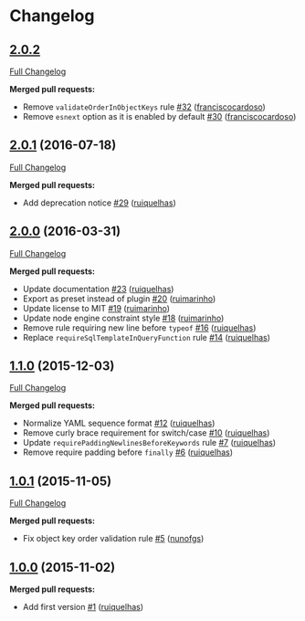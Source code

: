 # Changelog

## [2.0.2](https://github.com/seegno/jscs-config-seegno/tree/HEAD)
[Full Changelog](https://github.com/seegno/jscs-config-seegno/compare/2.0.1...2.0.2)

**Merged pull requests:**

- Remove `validateOrderInObjectKeys` rule [\#32](https://github.com/seegno/jscs-config-seegno/pull/32) ([franciscocardoso](https://github.com/franciscocardoso))
- Remove `esnext` option as it is enabled by default [\#30](https://github.com/seegno/jscs-config-seegno/pull/30) ([franciscocardoso](https://github.com/franciscocardoso))


## [2.0.1](https://github.com/seegno/jscs-config-seegno/tree/2.0.1) (2016-07-18)
[Full Changelog](https://github.com/seegno/jscs-config-seegno/compare/2.0.0...2.0.1)

**Merged pull requests:**

- Add deprecation notice [\#29](https://github.com/seegno/jscs-config-seegno/pull/29) ([ruiquelhas](https://github.com/ruiquelhas))

## [2.0.0](https://github.com/seegno/jscs-config-seegno/tree/2.0.0) (2016-03-31)
[Full Changelog](https://github.com/seegno/jscs-config-seegno/compare/1.1.0...2.0.0)

**Merged pull requests:**

- Update documentation [\#23](https://github.com/seegno/jscs-config-seegno/pull/23) ([ruiquelhas](https://github.com/ruiquelhas))
- Export as preset instead of plugin [\#20](https://github.com/seegno/jscs-config-seegno/pull/20) ([ruimarinho](https://github.com/ruimarinho))
- Update license to MIT [\#19](https://github.com/seegno/jscs-config-seegno/pull/19) ([ruimarinho](https://github.com/ruimarinho))
- Update node engine constraint style [\#18](https://github.com/seegno/jscs-config-seegno/pull/18) ([ruimarinho](https://github.com/ruimarinho))
- Remove rule requiring new line before `typeof` [\#16](https://github.com/seegno/jscs-config-seegno/pull/16) ([ruiquelhas](https://github.com/ruiquelhas))
- Replace `requireSqlTemplateInQueryFunction` rule [\#14](https://github.com/seegno/jscs-config-seegno/pull/14) ([ruiquelhas](https://github.com/ruiquelhas))

## [1.1.0](https://github.com/seegno/jscs-config-seegno/tree/1.1.0) (2015-12-03)
[Full Changelog](https://github.com/seegno/jscs-config-seegno/compare/1.0.1...1.1.0)

**Merged pull requests:**

- Normalize YAML sequence format [\#12](https://github.com/seegno/jscs-config-seegno/pull/12) ([ruiquelhas](https://github.com/ruiquelhas))
- Remove curly brace requirement for switch/case [\#10](https://github.com/seegno/jscs-config-seegno/pull/10) ([ruiquelhas](https://github.com/ruiquelhas))
- Update `requirePaddingNewlinesBeforeKeywords` rule [\#7](https://github.com/seegno/jscs-config-seegno/pull/7) ([ruiquelhas](https://github.com/ruiquelhas))
- Remove require padding before `finally` [\#6](https://github.com/seegno/jscs-config-seegno/pull/6) ([ruiquelhas](https://github.com/ruiquelhas))

## [1.0.1](https://github.com/seegno/jscs-config-seegno/tree/1.0.1) (2015-11-05)
[Full Changelog](https://github.com/seegno/jscs-config-seegno/compare/1.0.0...1.0.1)

**Merged pull requests:**

- Fix object key order validation rule [\#5](https://github.com/seegno/jscs-config-seegno/pull/5) ([nunofgs](https://github.com/nunofgs))

## [1.0.0](https://github.com/seegno/jscs-config-seegno/tree/1.0.0) (2015-11-02)
**Merged pull requests:**

- Add first version [\#1](https://github.com/seegno/jscs-config-seegno/pull/1) ([ruiquelhas](https://github.com/ruiquelhas))
